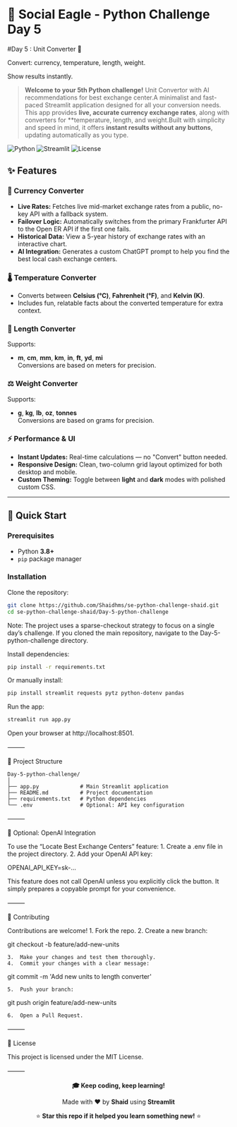 # 🦅 Social Eagle - Python Challenge Day 5

#Day 5 :
Unit Converter 🔄

Convert: currency, temperature, length, weight.

Show results instantly.

> **Welcome to your 5th Python challenge\!** Unit Convertor with AI recommendations for best exchange center.A minimalist and fast-paced Streamlit application designed for all your conversion needs.  
This app provides **live, accurate currency exchange rates**, along with converters for **temperature, length, and weight.Built with simplicity and speed in mind, it offers **instant results without any buttons**, updating automatically as you type.

![Python](https://img.shields.io/badge/Python-3.8%2B-blue?style=for-the-badge&logo=python)
![Streamlit](https://img.shields.io/badge/Streamlit-1.28%2B-red?style=for-the-badge&logo=streamlit)
![License](https://img.shields.io/badge/License-MIT-green?style=for-the-badge)


## ✨ Features

### 💱 Currency Converter
- **Live Rates:** Fetches live mid-market exchange rates from a public, no-key API with a fallback system.  
- **Failover Logic:** Automatically switches from the primary Frankfurter API to the Open ER API if the first one fails.  
- **Historical Data:** View a 5-year history of exchange rates with an interactive chart.  
- **AI Integration:** Generates a custom ChatGPT prompt to help you find the best local cash exchange centers.  

### 🌡️ Temperature Converter
- Converts between **Celsius (°C)**, **Fahrenheit (°F)**, and **Kelvin (K)**.  
- Includes fun, relatable facts about the converted temperature for extra context.  

### 📏 Length Converter
Supports:
- **m**, **cm**, **mm**, **km**, **in**, **ft**, **yd**, **mi**  
Conversions are based on meters for precision.  

### ⚖️ Weight Converter
Supports:
- **g**, **kg**, **lb**, **oz**, **tonnes**  
Conversions are based on grams for precision.  

### ⚡ Performance & UI
- **Instant Updates:** Real-time calculations — no "Convert" button needed.  
- **Responsive Design:** Clean, two-column grid layout optimized for both desktop and mobile.  
- **Custom Theming:** Toggle between **light** and **dark** modes with polished custom CSS.  

---

## 🚀 Quick Start

### Prerequisites
- Python **3.8+**
- `pip` package manager  

### Installation
Clone the repository:
```bash
git clone https://github.com/Shaidhms/se-python-challenge-shaid.git
cd se-python-challenge-shaid/Day-5-python-challenge
```

Note: The project uses a sparse-checkout strategy to focus on a single day’s challenge.
If you cloned the main repository, navigate to the Day-5-python-challenge directory.

Install dependencies:
```bash
pip install -r requirements.txt
```
Or manually install:
```bash
pip install streamlit requests pytz python-dotenv pandas
```
Run the app:
```bash
streamlit run app.py
```
Open your browser at http://localhost:8501.

⸻

📂 Project Structure
```
Day-5-python-challenge/
│
├── app.py             # Main Streamlit application
├── README.md          # Project documentation
├── requirements.txt   # Python dependencies
└── .env               # Optional: API key configuration
```
⸻

🔐 Optional: OpenAI Integration

To use the “Locate Best Exchange Centers” feature:
	1.	Create a .env file in the project directory.
	2.	Add your OpenAI API key:

OPENAI_API_KEY=sk-...



This feature does not call OpenAI unless you explicitly click the button.
It simply prepares a copyable prompt for your convenience.

⸻

🤝 Contributing

Contributions are welcome!
	1.	Fork the repo.
	2.	Create a new branch:

git checkout -b feature/add-new-units


	3.	Make your changes and test them thoroughly.
	4.	Commit your changes with a clear message:

git commit -m 'Add new units to length converter'


	5.	Push your branch:

git push origin feature/add-new-units


	6.	Open a Pull Request.

⸻

📄 License

This project is licensed under the MIT License.

⸻

<div align="center"\>

**🎓 Keep coding, keep learning\!**

Made with ❤️ by **Shaid** using **Streamlit**

⭐ **Star this repo if it helped you learn something new\!** ⭐

</div>
